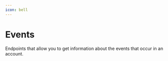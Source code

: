 ```yaml
---
icon: bell
---
```


# Events

Endpoints that allow you to get information about the events that occur in an account.
